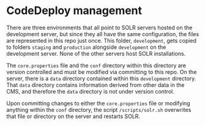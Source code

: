 # CodeDeploy management

There are three environments that all point to SOLR servers hosted on the development
server, but since they all have the same configuration, the files are represented in 
this repo just once. This folder, `development`, gets copied to folders `staging` and 
`production` alongside `development` on the development server. None of the other servers
host SOLR installations.

The `core.properties` file and the `conf` directory within this directory are
version controlled and must be modified via committing to this repo. On the
server, there is a `data` directory contained within this `development` directory.
That `data` directory contains information derived from other data in the CMS, and
therefore the `data` directory is not under version control.

Upon committing changes to either the `core.properties` file or modifying anything within
the `conf` directory, the script `/scripts/solr.sh` overwrites that file or directory
on the server and restarts SOLR.
